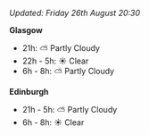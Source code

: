 *Updated: Friday 26th August 20:30*

**Glasgow**

* 21h: :partly_sunny: Partly Cloudy
* 22h - 5h: :sunny: Clear
* 6h - 8h: :partly_sunny: Partly Cloudy

**Edinburgh**

* 21h - 5h: :partly_sunny: Partly Cloudy
* 6h - 8h: :sunny: Clear
